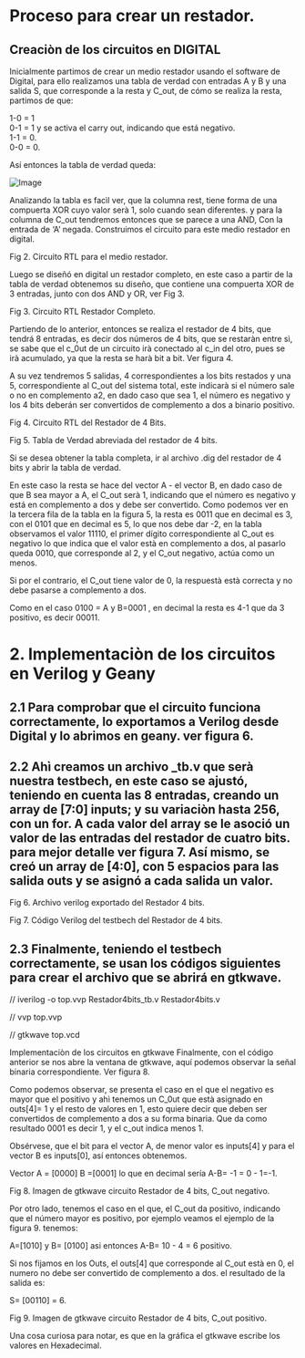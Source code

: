 # Proceso para crear un restador. 

## Creaciòn de los circuitos en DIGITAL

Inicialmente partimos de crear un medio restador usando el software de Digital, para ello realizamos una tabla de verdad con entradas A y B y una salida S, que corresponde a la resta y C_out, de cómo se realiza la resta, partimos de que:

1-0 = 1  
0-1 = 1 y se activa el carry out, indicando que está negativo.  
1-1 = 0.   
0-0 = 0.  

Así entonces la tabla de verdad queda:

![Image](/src/1.png)

Analizando la tabla es facìl ver, que la columna rest, tiene forma de una compuerta XOR cuyo valor serà 1, solo cuando sean diferentes. y para la columna de C_out tendremos entonces que se parece a una AND, Con la entrada de ‘A’ negada. Construimos el circuito para este medio restador en digital.  

 
Fig 2. Circuito RTL para el medio restador.

Luego se diseñó en digital un restador completo, en este caso a partir de la tabla de verdad obtenemos su diseño, que contiene una compuerta XOR de 3 entradas, junto con dos AND y OR, ver Fig 3.  

 

Fig 3. Circuito RTL Restador Completo.

Partiendo de lo anterior, entonces se realiza el restador de 4 bits, que tendrá 8 entradas, es decir dos números de 4 bits, que se restaràn entre sì, se sabe que el c_0ut de un circuito irà conectado al c_in del otro, pues se irà acumulado, ya que la resta se harà bit a bit.
Ver figura 4. 

A su vez tendremos 5 salidas, 4 correspondientes a los bits restados y una 5, correspondiente al C_out del sistema total, este indicarà si el número sale o no en complemento a2, en dado caso que sea 1, el número es negativo y los 4 bits deberán ser convertidos de complemento a dos a binario positivo.

 
Fig 4. Circuito RTL del Restador de 4 Bits.

 
Fig 5. Tabla de Verdad abreviada del restador de 4 bits.

Si se desea obtener la tabla completa, ir al archivo .dig del restador de 4 bits y abrir la tabla de verdad.

En este caso la resta se hace del vector A - el vector B, en dado caso de que B sea mayor a A, el C_out serà 1, indicando que el número es negativo y está en complemento a dos y debe ser convertido. Como podemos ver en la tercera fila de la tabla en la figura 5, la resta es 0011 que en decimal es 3, con el 0101 que en decimal es 5, lo que nos debe dar -2, en la tabla observamos el valor 11110, el primer dígito correspondiente al C_out es negativo lo que indica que el valor està en complemento a dos, al pasarlo queda 0010, que corresponde al 2, y el C_out negativo, actúa como un menos.

Si por el contrario, el C_out tiene valor de 0, la respuestà està correcta y no debe pasarse a complemento a dos.

Como en el caso 0100 = A y B=0001 , en decimal la resta es 4-1 que da 3 positivo, es decir 00011.

# 2. Implementaciòn de los circuitos en Verilog y Geany

## 2.1 Para comprobar que el circuito funciona correctamente, lo exportamos a Verilog desde Digital y lo abrimos en geany. ver figura 6. 

## 2.2 Ahì creamos un archivo _tb.v que serà nuestra testbech, en este caso se ajustó, teniendo en cuenta las 8 entradas, creando un array de [7:0] inputs;  y su variaciòn hasta 256, con un for.  A cada valor del array se le asoció un valor de las entradas del restador de cuatro bits. para mejor detalle ver figura 7. Así mismo, se creó un array de [4:0], con 5 espacios para las salida outs y se asignó a cada salida un valor.
 

 
Fig 6. Archivo verilog exportado del Restador 4 bits.
 
Fig 7. Código Verilog del testbech del Restador de 4 bits.

## 2.3 Finalmente, teniendo el testbech correctamente, se usan los códigos siguientes para crear el archivo que se abrirá en gtkwave.

// iverilog -o top.vvp Restador4bits_tb.v Restador4bits.v

// vvp top.vvp

// gtkwave top.vcd

Implementaciòn de los circuitos en gtkwave
Finalmente, con el código anterior se nos abre la ventana de gtkwave, aquí podemos observar la señal binaria correspondiente. Ver figura 8. 


Como podemos observar, se presenta el caso en el que el negativo es mayor que el positivo y ahì tenemos un C_0ut que està asignado en outs[4]= 1 y el resto de valores en 1, esto quiere decir que deben ser convertidos de complemento a dos a su forma binaria. Que da como resultado 0001 es decir 1, y el c_out indica menos 1.

Obsérvese, que el bit para el vector A, de menor valor es inputs[4] y para el vector B es inputs[0], así entonces obtenemos.

Vector A = [0000] B =[0001] lo que en decimal sería A-B= -1 = 0 -  1=-1.

 
Fig 8. Imagen de gtkwave circuito Restador de 4 bits,  C_out negativo.

Por otro lado, tenemos el caso en el que, el C_out da positivo, indicando que el número mayor es positivo, por ejemplo veamos el ejemplo de la figura 9. tenemos:

A=[1010] y B= [0100] asi entonces A-B= 10 - 4 = 6 positivo.

Si nos fijamos en los Outs, el outs[4] que corresponde al C_out està en 0, el numero no debe ser convertido de complemento a dos. el resultado de la salida es:

S= [00110] = 6.

 


Fig 9. Imagen de gtkwave circuito Restador de 4 bits,  C_out positivo.

Una cosa curiosa para notar, es que en la gráfica el gtkwave escribe los valores en Hexadecimal.



